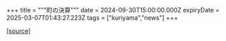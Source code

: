+++
title = """町の決算"""
date = 2024-09-30T15:00:00.000Z
expiryDate = 2025-03-07T01:43:27.223Z
tags = ["kuriyama","news"]
+++


[[source]](https://www.town.kuriyama.hokkaido.jp/soshiki/32/595.html)
